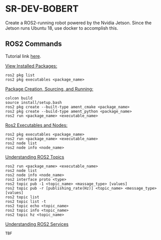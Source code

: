# SR-DEV-BOBERT

Create a ROS2-running robot powered by the Nvidia Jetson. Since the Jetson runs Ubuntu 18, use docker to accomplish this.

## ROS2 Commands
Tutorial link [here](https://www.youtube.com/watch?v=bFDfvKctvV8&list=PLRE44FoOoKf7NzWwxt3W2taZ7BiWyfhCp&index=1).

[View Installed Packages:](https://www.youtube.com/watch?v=X3Cmtg3Tq3Y&list=PLRE44FoOoKf7NzWwxt3W2taZ7BiWyfhCp&index=2)
```
ros2 pkg list
ros2 pkg executables <package_name>
```

[Package Creation, Sourcing, and Running:](https://www.youtube.com/watch?v=lN4_-l7FCWk&list=PLRE44FoOoKf7NzWwxt3W2taZ7BiWyfhCp&index=3)
```
colcon build
source install/setup.bash
ros2 pkg create --built-type ament_cmake <package_name>
ros2 pkg create --build-type ament_python <package_name>
ros2 run <package_name> <executable_name>
```

[Ros2 Executables and Nodes:](https://www.youtube.com/watch?v=aeOS9xqblrg&list=PLRE44FoOoKf7NzWwxt3W2taZ7BiWyfhCp&index=4)
```
ros2 pkg executables <package_name>
ros2 run <package_name> <executable_name>
ros2 node list
ros2 node info <node_name>
```
[Understanding ROS2 Topics](https://www.youtube.com/watch?v=-7my-IDnFwo&list=PLRE44FoOoKf7NzWwxt3W2taZ7BiWyfhCp&index=5)
```
ros2 run <package_name> <executable_name>
ros2 node list
ros2 node info <node_name>
ros2 interface proto <type>
ros2 topic pub -1 <topic_name> <massage_type> [values]
ros2 topic pub -r [publishing_rate(Hz)] <topic_name> <message_type> [values]
ros2 topic list
ros2 topic list -t
ros2 topic echo <topic_name>
ros2 topic info <topic_name>
ros2 topic hz <topic_name>
```
[Understanding ROS2 Services](https://www.youtube.com/watch?v=uYW8UJZTuAg&list=PLRE44FoOoKf7NzWwxt3W2taZ7BiWyfhCp&index=6)
```
TBF
```

